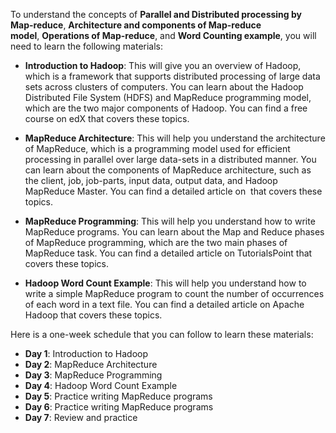 To understand the concepts of **Parallel and Distributed processing by Map-reduce**, **Architecture and components of Map-reduce model**, **Operations of Map-reduce**, and **Word Counting example**, you will need to learn the following materials:

- **Introduction to Hadoop**: This will give you an overview of Hadoop, which is a framework that supports distributed processing of large data sets across clusters of computers. You can learn about the Hadoop Distributed File System (HDFS) and MapReduce programming model, which are the two major components of Hadoop. You can find a free course on edX that covers these topics.
    
- **MapReduce Architecture**: This will help you understand the architecture of MapReduce, which is a programming model used for efficient processing in parallel over large data-sets in a distributed manner. You can learn about the components of MapReduce architecture, such as the client, job, job-parts, input data, output data, and Hadoop MapReduce Master. You can find a detailed article on  that covers these topics.
    
- **MapReduce Programming**: This will help you understand how to write MapReduce programs. You can learn about the Map and Reduce phases of MapReduce programming, which are the two main phases of MapReduce task. You can find a detailed article on TutorialsPoint that covers these topics.
    
- **Hadoop Word Count Example**: This will help you understand how to write a simple MapReduce program to count the number of occurrences of each word in a text file. You can find a detailed article on Apache Hadoop that covers these topics.
    

Here is a one-week schedule that you can follow to learn these materials:

- **Day 1**: Introduction to Hadoop
- **Day 2**: MapReduce Architecture
- **Day 3**: MapReduce Programming
- **Day 4**: Hadoop Word Count Example
- **Day 5**: Practice writing MapReduce programs
- **Day 6**: Practice writing MapReduce programs
- **Day 7**: Review and practice
